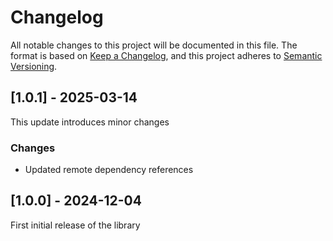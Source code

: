 # Changelog

All notable changes to this project will be documented in this file.
The format is based on [Keep a Changelog](https://keepachangelog.com/en/1.0.0/),
and this project adheres to [Semantic Versioning](https://semver.org/spec/v2.0.0.html).

## [1.0.1] - 2025-03-14

This update introduces minor changes

### Changes
 - Updated remote dependency references


## [1.0.0] - 2024-12-04

First initial release of the library